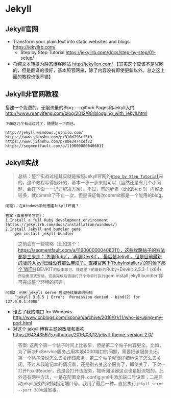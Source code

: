 

# Jekyll

## Jekyll官网

- Transform your plain text into static websites and blogs. https://jekyllrb.com/
  * Step by Step Tutorial https://jekyllrb.com/docs/step-by-step/01-setup/
- 将纯文本转换为静态博客网站 http://jekyllcn.com/ 【其实这个应该不是官网的，但是翻译的很好，基本照官网来，除了内容没有即使更新以外。总之这上面的教程也很不错】

## Jekyll非官网教程

搭建一个免费的，无限流量的Blog----github Pages和Jekyll入门 http://www.ruanyifeng.com/blog/2012/08/blogging_with_jekyll.html


```
下面这几个有点过时了，随便记一下而已。

http://jekyll-windows.juthilo.com/
https://www.jianshu.com/p/310d796cf5f3
https://www.jianshu.com/p/88e3474cef72
https://segmentfault.com/a/1190000000406011
```

## Jekyll实战

> 总结：整个实战过程其实就是按照Jekyll官网的[`Step by Step Tutorial`](https://jekyllrb.com/docs/step-by-step/01-setup/)来的，这个教程写得挺好的，基本一步一步来就可以（当然还是有几个小问题，会在下面一一记述解决方案）。不过，有的步骤（比如Step 9）内容比较多，就commit了不止一次，但是保证每次commit都是一个能用的blog。

```
问题1：在Windows系统搭建Jekyll环境？

答案（直接参考官网）：
1.Install a full Ruby development environment (https://jekyllrb.com/docs/installation/windows/)
2.Install Jekyll and bundler gems
    gem install jekyll bundler
```
> 之前会有一些攻略（比如这个：https://segmentfault.com/a/1190000000406011），这些攻略帖子的方法都是三步走：`先装Ruby`，`再装DevKit`，`最后装Jekyll`。但是目前最新的版的Jekyll已经没有那么麻烦了。直接官网下`RubyInstallers`的时候下那个`WITH DEVKIT`的版本即可。我这里下的最新的`Ruby+Devkit 2.5.3-1 (x64)`，然后傻瓜式安装。安装完成后直接打开个命令行执行`gem install jekyll bundler`即可完成整个环境的搭建。

```
问题2：利用`jekyll serve`启动持续编译时报错
    “jekyll 3.8.5 | Error:  Permission denied - bind(2) for 127.0.0.1:4000”
```
- 谁占了我的端口 for Windows http://www.cnblogs.com/lxconan/archive/2016/01/11/who-is-using-my-port.html
- 对这个 jekyll 博客主题的改版和重构 https://643435675.github.io/2016/03/12/jekyll-theme-version-2.0/
> 答案: 这两个第一个帖子时间上比较早，但是第二个帖子内容更全。比如，为了解决FxService服务占用本地4000端口的问题，需要把该服务关闭。第一个帖子没说怎么去关闭该服务，第二个帖子就很详细地说了怎么去关闭。不过从我笔记本的情况看，还是别去关这个服务了，即使关了，下次一打开FoxitReader，还是会打开该服务，福昕阅读器这点也是挺流氓的。此外还有两种方法，一是在配置文件_config.yml中添加端口号设置；二是启动jekyll服务的时候指定端口号。我用了最后一种，直接执行`jekyll serve --port 3000`最省事。
